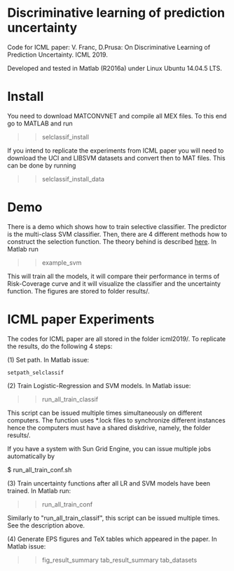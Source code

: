 # Discriminative learning of prediction uncertainty

Code for ICML paper: 
V. Franc, D.Prusa: On Discriminative Learning of Prediction Uncertainty. ICML 2019.

Developed and tested in Matlab (R2016a) under Linux Ubuntu 14.04.5 LTS.


# Install

You need to download MATCONVNET and compile all MEX files. To this end go to MATLAB
and run 

>> selclassif_install


If you intend to replicate the experiments from ICML paper you will need to
download the UCI and LIBSVM datasets and convert then to MAT files. This can be done
by running 

>> selclassif_install_data


# Demo

There is a demo which shows how to train selective classifier. The predictor
is the multi-class SVM classifier. Then, there are 4 different methods how to
construct the selection function. The theory behind is
described [here](http://cmp.felk.cvut.cz/~xfrancv/pages/sele.html). In Matlab run

>> example_svm

This will train all the models, it will compare their performance in terms of
Risk-Coverage curve and it will visualize the classifier and the uncertainty function.
The figures are stored to folder results/.


# ICML paper Experiments

The codes for ICML paper are all stored in the folder icml2019/. To replicate the results, do
the following 4 steps:

(1) Set path. In Matlab issue:

`setpath_selclassif`

(2) Train Logistic-Regression and SVM models. In Matlab issue:

>> run_all_train_classif

This script can be issued multiple times simultaneously on different computers. The function 
uses *.lock files to synchronize different instances hence the computers must have a 
shared diskdrive, namely, the folder results/.

If you have a system with Sun Grid Engine, you can issue multiple jobs automatically by 

$ run_all_train_conf.sh

(3) Train uncertainty functions after all LR and SVM models have been trained. In Matlab run:

>> run_all_train_conf

Similarly to "run_all_train_classif", this script can be issued multiple times. See
the description above.


(4) Generate EPS figures and TeX tables which appeared in the paper. In Matlab issue:

>> fig_result_summary
>> tab_result_summary
>> tab_datasets


